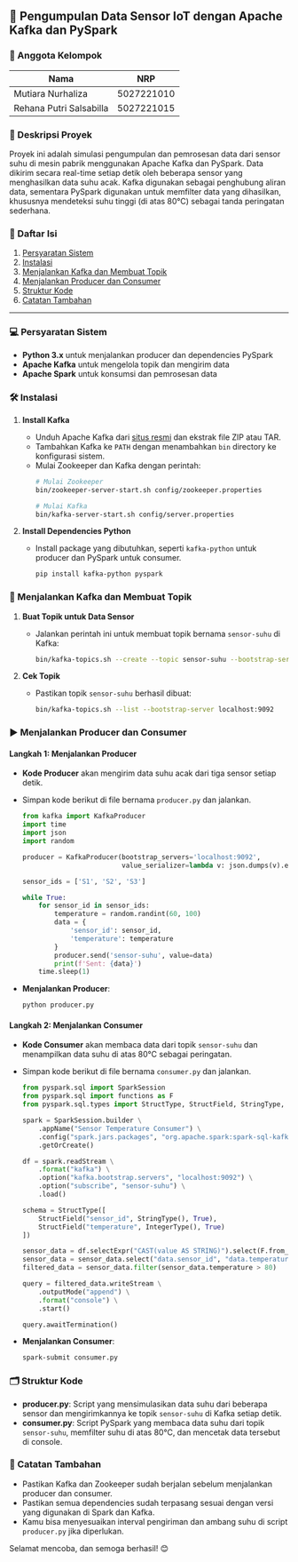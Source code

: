 ## 📡 Pengumpulan Data Sensor IoT dengan Apache Kafka dan PySpark

### 👥 Anggota Kelompok
| Nama                    | NRP         |
|-------------------------|-------------|
| Mutiara Nurhaliza       | 5027221010  |
| Rehana Putri Salsabilla | 5027221015  |

### 📝 Deskripsi Proyek
Proyek ini adalah simulasi pengumpulan dan pemrosesan data dari sensor suhu di mesin pabrik menggunakan Apache Kafka dan PySpark. Data dikirim secara real-time setiap detik oleh beberapa sensor yang menghasilkan data suhu acak. Kafka digunakan sebagai penghubung aliran data, sementara PySpark digunakan untuk memfilter data yang dihasilkan, khususnya mendeteksi suhu tinggi (di atas 80°C) sebagai tanda peringatan sederhana.

### 📑 Daftar Isi
1. [Persyaratan Sistem](#persyaratan-sistem)
2. [Instalasi](#instalasi)
3. [Menjalankan Kafka dan Membuat Topik](#menjalankan-kafka-dan-membuat-topik)
4. [Menjalankan Producer dan Consumer](#menjalankan-producer-dan-consumer)
5. [Struktur Kode](#struktur-kode)
6. [Catatan Tambahan](#catatan-tambahan)

---

### 💻 Persyaratan Sistem
- **Python 3.x** untuk menjalankan producer dan dependencies PySpark
- **Apache Kafka** untuk mengelola topik dan mengirim data
- **Apache Spark** untuk konsumsi dan pemrosesan data

### 🛠️ Instalasi

1. **Install Kafka**
   - Unduh Apache Kafka dari [situs resmi](https://kafka.apache.org/downloads) dan ekstrak file ZIP atau TAR.
   - Tambahkan Kafka ke `PATH` dengan menambahkan `bin` directory ke konfigurasi sistem.
   - Mulai Zookeeper dan Kafka dengan perintah:
     ```bash
     # Mulai Zookeeper
     bin/zookeeper-server-start.sh config/zookeeper.properties

     # Mulai Kafka
     bin/kafka-server-start.sh config/server.properties
     ```

2. **Install Dependencies Python**
   - Install package yang dibutuhkan, seperti `kafka-python` untuk producer dan PySpark untuk consumer.
     ```bash
     pip install kafka-python pyspark
     ```

### 🚀 Menjalankan Kafka dan Membuat Topik

1. **Buat Topik untuk Data Sensor**
   - Jalankan perintah ini untuk membuat topik bernama `sensor-suhu` di Kafka:
     ```bash
     bin/kafka-topics.sh --create --topic sensor-suhu --bootstrap-server localhost:9092 --partitions 1 --replication-factor 1
     ```

2. **Cek Topik**
   - Pastikan topik `sensor-suhu` berhasil dibuat:
     ```bash
     bin/kafka-topics.sh --list --bootstrap-server localhost:9092
     ```

### ▶️ Menjalankan Producer dan Consumer

#### Langkah 1: Menjalankan Producer
- **Kode Producer** akan mengirim data suhu acak dari tiga sensor setiap detik.
- Simpan kode berikut di file bernama `producer.py` dan jalankan.

   ```python
   from kafka import KafkaProducer
   import time
   import json
   import random

   producer = KafkaProducer(bootstrap_servers='localhost:9092',
                            value_serializer=lambda v: json.dumps(v).encode('utf-8'))

   sensor_ids = ['S1', 'S2', 'S3']

   while True:
       for sensor_id in sensor_ids:
           temperature = random.randint(60, 100)
           data = {
               'sensor_id': sensor_id,
               'temperature': temperature
           }
           producer.send('sensor-suhu', value=data)
           print(f'Sent: {data}')
       time.sleep(1)
   ```

- **Menjalankan Producer**:
   ```bash
   python producer.py
   ```

#### Langkah 2: Menjalankan Consumer
- **Kode Consumer** akan membaca data dari topik `sensor-suhu` dan menampilkan data suhu di atas 80°C sebagai peringatan.
- Simpan kode berikut di file bernama `consumer.py` dan jalankan.

   ```python
   from pyspark.sql import SparkSession
   from pyspark.sql import functions as F
   from pyspark.sql.types import StructType, StructField, StringType, IntegerType

   spark = SparkSession.builder \
       .appName("Sensor Temperature Consumer") \
       .config("spark.jars.packages", "org.apache.spark:spark-sql-kafka-0-10_2.12:3.0.1") \
       .getOrCreate()

   df = spark.readStream \
       .format("kafka") \
       .option("kafka.bootstrap.servers", "localhost:9092") \
       .option("subscribe", "sensor-suhu") \
       .load()

   schema = StructType([
       StructField("sensor_id", StringType(), True),
       StructField("temperature", IntegerType(), True)
   ])

   sensor_data = df.selectExpr("CAST(value AS STRING)").select(F.from_json(F.col("value"), schema).alias("data"))
   sensor_data = sensor_data.select("data.sensor_id", "data.temperature")
   filtered_data = sensor_data.filter(sensor_data.temperature > 80)

   query = filtered_data.writeStream \
       .outputMode("append") \
       .format("console") \
       .start()

   query.awaitTermination()
   ```

- **Menjalankan Consumer**:
   ```bash
   spark-submit consumer.py
   ```

### 🗂️ Struktur Kode

- **producer.py**: Script yang mensimulasikan data suhu dari beberapa sensor dan mengirimkannya ke topik `sensor-suhu` di Kafka setiap detik.
- **consumer.py**: Script PySpark yang membaca data suhu dari topik `sensor-suhu`, memfilter suhu di atas 80°C, dan mencetak data tersebut di console.

### 📌 Catatan Tambahan
- Pastikan Kafka dan Zookeeper sudah berjalan sebelum menjalankan producer dan consumer.
- Pastikan semua dependencies sudah terpasang sesuai dengan versi yang digunakan di Spark dan Kafka.
- Kamu bisa menyesuaikan interval pengiriman dan ambang suhu di script `producer.py` jika diperlukan.

Selamat mencoba, dan semoga berhasil! 😊
